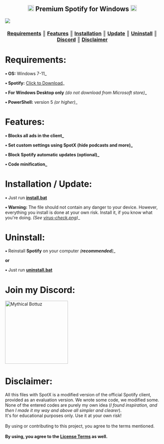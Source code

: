  <h2> <div align="center"><b><a href="#"><img width="20px"src="https://logospng.org/download/spotify/logo-spotify-icon-4096.png"></a> Premium Spotify for Windows <a href="#"><img width="20px"src="https://th.bing.com/th/id/R.046fa91f8d199d90b754d3eafd17b24f?rik=p%2b22qfykols3sg&pid=ImgRaw&r=0"></a></b></div> </h2>
 <a href="https://github.com/https://github.com/XSohaib/" target="_blank"><img src="https://jazz.com.pk/assets/images/spotify-premium-black.png" /></a>

<h3 align="center"><strong><a href="#requirements">Requirements</a> ║ <a href="#features">Features</a> ║ <a href="#installation--update">Installation</a> ║ <a href="#installation--update">Update</a> ║ <a href="#uninstall">Uninstall</a> ║ <a href="#Join-my-discord">Discord</a> ║ <a href="#disclaimer">Disclaimer</a></strong></h3>

<h1>Requirements:</h1>

<strong>• OS:</strong> Windows 7-11_</strong>

<strong>• Spotify:</strong> [Click to Download](https://upgrade.scdn.co/upgrade/client/win32-x86/spotify_installer-1.2.16.947.gcfbaa410-105.exe)_

<strong>• For Windows Desktop only</strong> <i>(do not download from Microsoft store)</i>_

<strong>• PowerShell:</strong> version 5 <i>(or higher)</i>_

<h1>Features:</h1>

<strong>• Blocks all ads in the client_</strong>

<strong>• Set custom settings using SpotX (hide podcasts and more)_</strong>

<strong>• Block Spotify automatic updates (optional)_</strong>

<strong>• Code minification_</strong>

<h1>Installation / Update:</h1>
<strong>•</strong> Just run <strong><a href="/install.bat">install.bat</a></strong>

<strong>• Warning:</strong> The file should not contain any danger to your device. However, everything you install is done at your own risk. Install it, if you know what you're doing. <i>(See <a target="_blank" href="/virus-check.png">virus-check.png</a>)</i>_


<h1>Uninstall:</h1>

<strong>•</strong> Reinstall <strong>Spotify</strong> on your computer <i>(<strong>recommended</strong>)</i>_

<strong>or</strong>

<strong>•</strong> Just run <strong><a href="/uninstall.bat">uninstall.bat</a></strong>

<h1>Join my Discord:</h1>

<a href="https://discord.gg/mythicalbottuz" target="_blank"><img src="https://uxwing.com/wp-content/themes/uxwing/download/brands-and-social-media/discord-round-color-icon.png" width="205" alt="Mythical Bottuz" /></a>

<h1>Disclaimer:</h1>

All this files with SpotX is a modified version of the official Spotify client, provided as an evaluation version. 
We wrote some code, we modified some. 
None of the entered codes are purely my own idea (<i>I found inspiration, and then I made it my way and above all simpler and clearer</i>). <br>
It's for educational purposes only. Use it at your own risk!<br><br>
By using or contributing to this project, you agree to the terms mentioned.<br><br>
<strong>By using, you agree to the <a href="/LICENSE">License Terms</a> as well.</strong>
